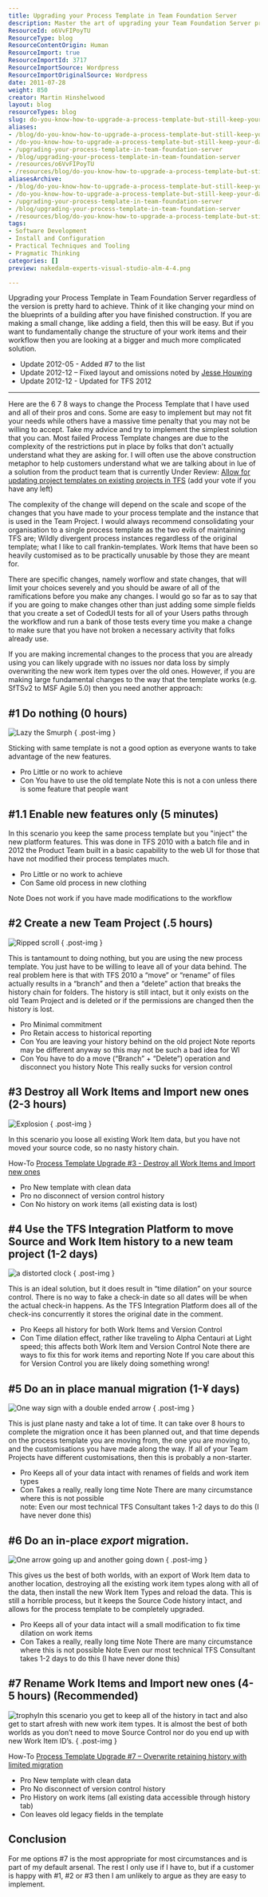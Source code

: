 ```yaml
---
title: Upgrading your Process Template in Team Foundation Server
description: Master the art of upgrading your Team Foundation Server process templates with expert tips and strategies to retain data and enhance your workflow.
ResourceId: o6VvFIPoyTU
ResourceType: blog
ResourceContentOrigin: Human
ResourceImport: true
ResourceImportId: 3717
ResourceImportSource: Wordpress
ResourceImportOriginalSource: Wordpress
date: 2011-07-28
weight: 850
creator: Martin Hinshelwood
layout: blog
resourceTypes: blog
slug: do-you-know-how-to-upgrade-a-process-template-but-still-keep-your-data-intact
aliases:
- /blog/do-you-know-how-to-upgrade-a-process-template-but-still-keep-your-data-intact
- /do-you-know-how-to-upgrade-a-process-template-but-still-keep-your-data-intact
- /upgrading-your-process-template-in-team-foundation-server
- /blog/upgrading-your-process-template-in-team-foundation-server
- /resources/o6VvFIPoyTU
- /resources/blog/do-you-know-how-to-upgrade-a-process-template-but-still-keep-your-data-intact
aliasesArchive:
- /blog/do-you-know-how-to-upgrade-a-process-template-but-still-keep-your-data-intact
- /do-you-know-how-to-upgrade-a-process-template-but-still-keep-your-data-intact
- /upgrading-your-process-template-in-team-foundation-server
- /blog/upgrading-your-process-template-in-team-foundation-server
- /resources/blog/do-you-know-how-to-upgrade-a-process-template-but-still-keep-your-data-intact
tags:
- Software Development
- Install and Configuration
- Practical Techniques and Tooling
- Pragmatic Thinking
categories: []
preview: nakedalm-experts-visual-studio-alm-4-4.png

---
```

Upgrading your Process Template in Team Foundation Server regardless of the version is pretty hard to achieve. Think of it like changing your mind on the blueprints of a building after you have finished construction. If you are making a small change, like adding a field, then this will be easy. But if you want to fundamentally change the structure of your work items and their workflow then you are looking at a bigger and much more complicated solution.

- Update 2012-05 - Added #7 to the list
- Update 2012-12 – Fixed layout and omissions noted by [Jesse Houwing](http://blog.jessehouwing.nl)
- Update 2012-12 - Updated for TFS 2012

---

Here are the 6 7 8 ways to change the Process Template that I have used and all of their pros and cons. Some are easy to implement but may not fit your needs while others have a massive time penalty that you may not be willing to accept. Take my advice and try to implement the simplest solution that you can. Most failed Process Template changes are due to the complexity of the restrictions put in place by folks that don't actually understand what they are asking for. I will often use the above construction metaphor to help customers understand what we are talking about in lue of a solution from the product team that is currently Under Review: [Allow for updating project templates on existing projects in TFS](http://visualstudio.uservoice.com/forums/121579-visual-studio/suggestions/2105201-allow-for-updating-project-templates-on-existing-p) (add your vote if you have any left)

The complexity of the change will depend on the scale and scope of the changes that you have made to your process template and the instance that is used in the Team Project. I would always recommend consolidating your organisation to a single process template as the two evils of maintaining TFS are; Wildly divergent process instances regardless of the original template; what I like to call frankin-templates. Work Items that have been so heavily customised as to be practically unusable by those they are meant for.

There are specific changes, namely worflow and state changes, that will limit your choices severely and you should be aware of all of the ramifications before you make any changes. I would go so far as to say that if you are going to make changes other than just adding some simple fields that you create a set of CodedUI tests for all of your Users paths through the workflow and run a bank of those tests every time you make a change to make sure that you have not broken a necessary activity that folks already use.

If you are making incremental changes to the process that you are already using you can likely upgrade with no issues nor data loss by simply overwriting the new work item types over the old ones. However, if you are making large fundamental changes to the way that the template works (e.g. SfTSv2 to MSF Agile 5.0) then you need another approach:

## #1 Do nothing (0 hours)

![Lazy the Smurph](images/lazy-3-3.jpg "Lazy")
{ .post-img }

Sticking with same template is not a good option as everyone wants to take advantage of the new features.

- Pro Little or no work to achieve
- Con You have to use the old template
  Note this is not a con unless there is some feature that people want

## #1.1 Enable new features only (5 minutes)

In this scenario you keep the same process template but you "inject" the new platform features. This was done in TFS 2010 with a batch file and in 2012 the Product Team built in a basic capability to the web UI for those that have not modified their process templates much.

- Pro Little or no work to achieve
- Con Same old process in new clothing

Note Does not work if you have made modifications to the workflow

## #2 Create a new Team Project (.5 hours)

![Ripped scroll](images/SNAGHTMLaea788_thumb-5-5.png "Broken history")
{ .post-img }

This is tantamount to doing nothing, but you are using the new process template. You just have to be willing to leave all of your data behind. The real problem here is that with TFS 2010 a “move” or “rename” of files actually results in a “branch” and then a “delete” action that breaks the history chain for folders. The history is still intact, but it only exists on the old Team Project and is deleted or if the permissions are changed then the history is lost.

- Pro Minimal commitment
- Pro Retain access to historical reporting
- Con You are leaving your history behind on the old project
  Note reports may be different anyway so this may not be such a bad idea for WI
- Con You have to do a move (“Branch” + “Delete”) operation and disconnect you history
  Note This really sucks for version control

## #3 Destroy all Work Items and Import new ones (2-3 hours)

![Explosion](images/kaboom_256-2-2.jpg "Kaboom")
{ .post-img }

In this scenario you loose all existing Work Item data, but you have not moved your source code, so no nasty history chain.

How-To [Process Template Upgrade #3 - Destroy all Work Items and Import new ones](http://blog.hinshelwood.com/process-template-upgrade-3-destroy-all-work-items-and-import-new-ones/)

- Pro New template with clean data
- Pro no disconnect of version control history
- Con No history on work items (all existing data is lost)

## #4 Use the TFS Integration Platform to move Source and Work Item history to a new team project (1-2 days)

![a distorted clock](images/time-dilation-7-7.jpg "Time-Dilation")
{ .post-img }

This is an ideal solution, but it does result in “time dilation” on your source control. There is no way to fake a check-in date so all dates will be when the actual check-in happens. As the TFS Integration Platform does all of the check-ins concurrently it stores the original date in the comment.

- Pro Keeps all history for both Work Items and Version Control
- Con Time dilation effect, rather like traveling to Alpha Centauri at Light speed; this affects both Work Item and Version Control
  Note there are ways to fix this for work items and reporting
  Note If you care about this for Version Control you are likely doing something wrong!

## #5 Do an in place manual migration (1-¥ days)

![One way sign with a double ended arrow](images/image4-1-1.png "Confusion")
{ .post-img }

This is just plane nasty and take a lot of time. It can take over 8 hours to complete the migration once it has been planned out, and that time depends on the process template you are moving from, the one you are moving to, and the customisations you have made along the way. If all of your Team Projects have different customisations, then this is probably a non-starter.

- Pro Keeps all of your data intact with renames of fields and work item types
- Con Takes a really, really long time
  Note There are many circumstance where this is not possible  
   note: Even our most technical TFS Consultant takes 1-2 days to do this (I have never done this)

## #6 Do an in-place _export_ migration.

![One arrow going up and another going down](images/sync-6-6.png "Export & Import")
{ .post-img }

This gives us the best of both worlds, with an export of Work Item data to another location, destroying all the existing work item types along with all of the data, then install the new Work Item Types and reload the data. This is still a horrible process, but it keeps the Source Code history intact, and allows for the process template to be completely upgraded.

- Pro Keeps all of your data intact will a small modification to fix time dilation on work items
- Con Takes a really, really long time
  Note There are many circumstance where this is not possible
  Note Even our most technical TFS Consultant takes 1-2 days to do this (I have never done this)

## #7 Rename Work Items and Import new ones (4-5 hours) (Recommended)

![trophy](images/trophy-8-8.jpg "trophy")In this scenario you get to keep all of the history in tact and also get to start afresh with new work item types. It is almost the best of both worlds as you don’t need to move Source Control nor do you end up with new Work Item ID’s.
{ .post-img }

How-To [Process Template Upgrade #7 – Overwrite retaining history with limited migration](http://blog.hinshelwood.com/process-template-upgrade-7-overwrite-retaining-history-with-limited-migration/)

- Pro New template with clean data
- Pro No disconnect of version control history
- Pro History on work items (all existing data accessible through history tab)
- Con leaves old legacy fields in the template

## Conclusion

For me options #7 is the most appropriate for most circumstances and is part of my default arsenal. The rest I only use if I have to, but if a customer is happy with #1, #2 or #3 then I am unlikely to argue as they are easy to implement.
